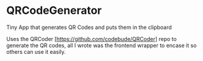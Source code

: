 # QRCodeGenerator
Tiny App that generates QR Codes and puts them in the clipboard

Uses the QRCoder [https://github.com/codebude/QRCoder] repo to generate the QR codes, all I wrote was the frontend wrapper to encase it so others can use it easily.

